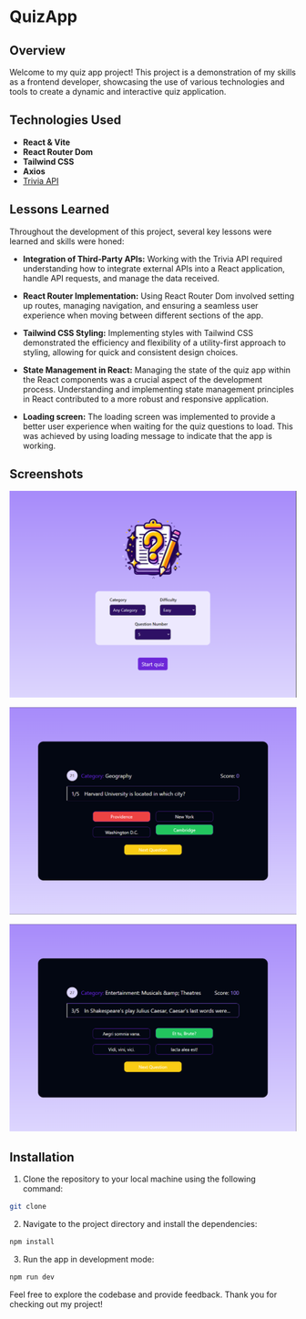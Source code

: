 # QuizApp

## Overview

Welcome to my quiz app project! This project is a demonstration of my skills as a frontend developer, showcasing the use of various technologies and tools to create a dynamic and interactive quiz application.

## Technologies Used

- **React & Vite**
- **React Router Dom**
- **Tailwind CSS**
- **Axios**
- [Trivia API](https://opentdb.com/api_config.php)

## Lessons Learned

Throughout the development of this project, several key lessons were learned and skills were honed:

- **Integration of Third-Party APIs:** Working with the Trivia API required understanding how to integrate external APIs into a React application, handle API requests, and manage the data received.

- **React Router Implementation:** Using React Router Dom involved setting up routes, managing navigation, and ensuring a seamless user experience when moving between different sections of the app.

- **Tailwind CSS Styling:** Implementing styles with Tailwind CSS demonstrated the efficiency and flexibility of a utility-first approach to styling, allowing for quick and consistent design choices.

- **State Management in React:** Managing the state of the quiz app within the React components was a crucial aspect of the development process. Understanding and implementing state management principles in React contributed to a more robust and responsive application.

- **Loading screen:** The loading screen was implemented to provide a better user experience when waiting for the quiz questions to load. This was achieved by using loading message to indicate that the app is working.

## Screenshots

![QuizApp](/src/images/Screenshot.png)

![QuizApp](/src/images/Screenshot2.png)

![QuizApp](/src/images/Screenshot3.png)

## Installation

1. Clone the repository to your local machine using the following command:

```bash
git clone
```

2. Navigate to the project directory and install the dependencies:

```bash
npm install
```

3. Run the app in development mode:

```bash
npm run dev
```

Feel free to explore the codebase and provide feedback. Thank you for checking out my project!
